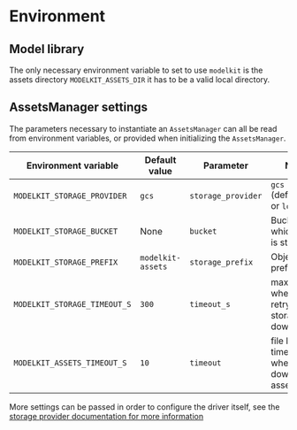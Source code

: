 # Environment

## Model library

The only necessary environment variable to set to use `modelkit` is the assets directory `MODELKIT_ASSETS_DIR` it has to be a valid local directory.

## AssetsManager settings

The parameters necessary to instantiate an `AssetsManager` can all be read from environment variables, or provided when initializing the `AssetsManager`.

| Environment variable | Default value | Parameter | Notes |
| --- | --- | --- | --- |
| `MODELKIT_STORAGE_PROVIDER` | `gcs` | `storage_provider` | `gcs` (default), `s3` or `local` |
| `MODELKIT_STORAGE_BUCKET` | None | `bucket` | Bucket in which data is stored |
| `MODELKIT_STORAGE_PREFIX` | `modelkit-assets` | `storage_prefix` | Objects prefix |
| `MODELKIT_STORAGE_TIMEOUT_S` | `300` | `timeout_s` | max time when retrying storage downloads |
| `MODELKIT_ASSETS_TIMEOUT_S` | `10` | `timeout` | file lock timeout when downloading assets |

More settings can be passed in order to configure the driver itself, see the [storage provider documentation for more information](storage_provider.md)
